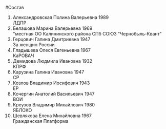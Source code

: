 #Состав
1. Александровская Полина Валерьевна 1989   
    ЛДПР
2. Белашова Марина Валерьевна 1969   
    "местная ОО Калининского района СПб СОЮЗ "Чернобыль-Квант"
3. Герцович Галина Дмитриевна 1947   
    За женщин России
4. Гладышева Олеся Евгеньевна 1967   
    КаРОВАЧ
5. Демидова Людмила Ивановна 1932   
    КПРФ
6. Карузина Галина Ивановна 1947   
    СР
7. Козлов Владимир Иосифович 1943   
    ЕР
8. Кочергин Анатолий Васильевич 1947   
    ВОИ
9. Креузов Владимир Михайлович 1980   
    ЯБЛОКО
10. Шевлякова Елена Михайловна 1967   
    Гражданская Платформа
